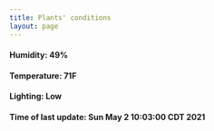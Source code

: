 ```yaml
---
title: Plants' conditions
layout: page
---
```



#### Humidity: 49%
#### Temperature: 71F
#### Lighting: Low
#### Time of last update: Sun May  2 10:03:00 CDT 2021
